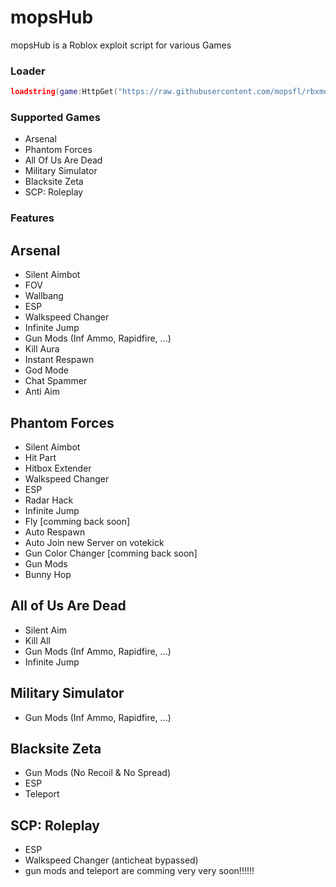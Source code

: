 # mopsHub
mopsHub is a Roblox exploit script for various Games

### Loader
```lua
loadstring(game:HttpGet("https://raw.githubusercontent.com/mopsfl/rbxmopshub/main/loader.lua"))()
```

### Supported Games
- Arsenal
- Phantom Forces
- All Of Us Are Dead
- Military Simulator
- Blacksite Zeta
- SCP: Roleplay

### Features
## Arsenal
- Silent Aimbot
- FOV
- Wallbang
- ESP
- Walkspeed Changer
- Infinite Jump
- Gun Mods (Inf Ammo, Rapidfire, ...)
- Kill Aura
- Instant Respawn
- God Mode
- Chat Spammer
- Anti Aim

## Phantom Forces
- Silent Aimbot
- Hit Part
- Hitbox Extender
- Walkspeed Changer
- ESP
- Radar Hack
- Infinite Jump
- Fly [comming back soon]
- Auto Respawn
- Auto Join new Server on votekick
- Gun Color Changer [comming back soon]
- Gun Mods
- Bunny Hop

## All of Us Are Dead
- Silent Aim
- Kill All
- Gun Mods (Inf Ammo, Rapidfire, ...)
- Infinite Jump

## Military Simulator
- Gun Mods (Inf Ammo, Rapidfire, ...)

## Blacksite Zeta
- Gun Mods (No Recoil & No Spread)
- ESP
- Teleport

## SCP: Roleplay
- ESP
- Walkspeed Changer (anticheat bypassed)
- gun mods and teleport are comming very very soon!!!!!!
